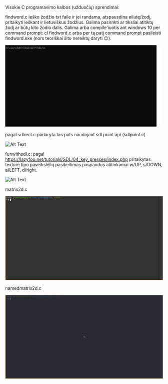 Visokie C programavimo kalbos (užduočių) sprendimai:

findword.c ieško žodžio txt faile ir jei randama, atspausdina eilutę/žodį, pritaikyti ieškant ir lietuviškus žodžius. Galima pasirnkti ar tiksliai atitiktų žodį ar būtų kito žodio dalis. Galima arba compile'iuotis ant windows 10 per command prompt: cl findword.c arba per tą patį command prompt pasileisti findword.exe (nors teoriškai šito nereiktų daryti :wink:).

![Alt Text](https://github.com/AndrejusAnto/Cprograming/blob/master/newfindword.gif)

pagal sdlrect.c padaryta tas pats naudojant sdl point api (sdlpoint.c)   

![Alt Text](https://github.com/AndrejusAnto/Cprograming/blob/master/sdlrectpoint.gif)


funwithsdl.c: pagal https://lazyfoo.net/tutorials/SDL/04_key_presses/index.php pritaikytas texture tipo paveikslėlių pasikeitimas paspaudus atitinkamai w/UP, s/DOWN, a/LEFT, d/right.

![Alt Text](https://github.com/AndrejusAnto/Cprograming/blob/master/sdldemo.gif)


matrix2d.c

![Alt Text](https://github.com/AndrejusAnto/Cprograming/blob/master/matrix2d.gif)


namedmatrix2d.c

![Alt Text](https://github.com/AndrejusAnto/Cprograming/blob/master/namedmatrix2d.gif)


